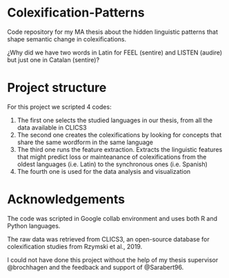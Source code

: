 # Colexification-Patterns
Code repository for my MA thesis about the hidden linguistic patterns that shape semantic change in colexifications. 

¿Why did we have two words in Latin for FEEL (sentire) and LISTEN (audire) but just one in Catalan (sentire)?

# Project structure
For this project we scripted 4 codes:
1. The first one selects the studied languages in our thesis, from all the data available in CLICS3
2. The second one creates the colexifications by looking for concepts that share the same wordform in the same language
3. The third one runs the feature extraction. Extracts the linguistic features that might predict loss or mainteanance of colexifications from the oldest languages (i.e. Latin) to the synchronous ones (i.e. Spanish)
4. The fourth one is used for the data analysis and visualization

# Acknowledgements
The code was scripted in Google collab environment and uses both R and Python languages. 

The raw data was retrieved from CLICS3, an open-source database for colexification studies from Rzymski et al., 2019.

I could not have done this project without the help of my thesis supervisor @brochhagen and the feedback and support of @Sarabert96.
